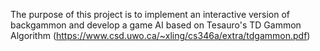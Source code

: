 The purpose of this project is to implement an interactive version of backgammon and develop a game AI based on Tesauro's TD Gammon Algorithm (https://www.csd.uwo.ca/~xling/cs346a/extra/tdgammon.pdf)
